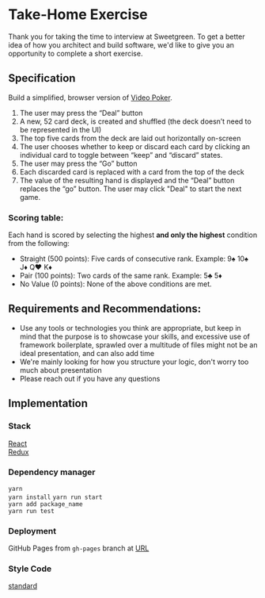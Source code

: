 # Take-Home Exercise

Thank you for taking the time to interview at Sweetgreen. To get a better idea of how you architect and build software, we'd like to give you an opportunity to complete a short exercise.

## Specification

Build a simplified, browser version of [Video Poker](https://en.wikipedia.org/wiki/Video_poker).

1. The user may press the “Deal” button
2. A new, 52 card deck, is created and shuffled (the deck doesn’t need to be represented in the UI)
3. The top five cards from the deck are laid out horizontally on-screen
4. The user chooses whether to keep or discard each card by clicking an individual card to toggle between “keep” and “discard” states.
5. The user may press the “Go” button
6. Each discarded card is replaced with a card from the top of the deck
8. The value of the resulting hand is displayed and the “Deal” button replaces the “go” button. The user may click "Deal" to start the next game.


### Scoring table:

Each hand is scored by selecting the highest **and only the highest** condition from the following:

- Straight (500 points): Five cards of consecutive rank. Example: 9:spades: 10:spades: J:diamonds: Q:hearts: K:diamonds:
- Pair (100 points): Two cards of the same rank. Example: 5:clubs: 5:diamonds:
- No Value (0 points): None of the above conditions are met.

## Requirements and Recommendations:

- Use any tools or technologies you think are appropriate, but keep in mind that the purpose is to showcase your skills, and excessive use of framework boilerplate, sprawled over a multitude of files might not be an ideal presentation, and can also add time
- We're mainly looking for how you structure your logic, don't worry too much about presentation
- Please reach out if you have any questions

## Implementation

### Stack
[React](https://reactjs.org/)\
[Redux](https://redux.js.org/)

### Dependency manager
`yarn`\
`yarn install`
`yarn run start`\
`yarn add package_name`\
`yarn run test`

### Deployment
GitHub Pages from `gh-pages` branch at
[URL](https://sharp0111.github.io/video-poker-web/)

### Style Code
[standard](https://github.com/standard/standard#install)
